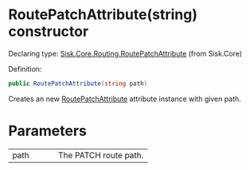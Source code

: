 <!--

Copyrights 2023 Sisk Framework - CypherPotato
Published under MIT license

!!! DO NOT EDIT THIS FILE !!!
This file was generated by a tool in the Sisk package. To edit the information in this documentation,
edit the XML documentation present in the Sisk source code.

-->


# RoutePatchAttribute(string) constructor

Declaring type: [Sisk.Core.Routing.RoutePatchAttribute](/spec/Sisk.Core.Routing.RoutePatchAttribute.md) (from Sisk.Core)


Definition:

```cs
public RoutePatchAttribute(string path)
```

Creates an new <a href="/spec/Sisk.Core.Routing.RoutePatchAttribute.md">RoutePatchAttribute</a> attribute instance with given path.


# Parameters

<table>
    <tbody>
<tr>
    <td width="33%">path</td>
    <td>The PATCH route path.</td>
</tr>
    </tbody>
</table>
